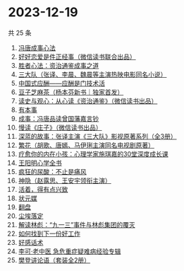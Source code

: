 # 2023-12-19

共 25 条

<!-- BEGIN WEREAD -->
<!-- 最后更新时间 2023-12-19 06:04:53 +0800 -->
1. [冯唐成事心法](https://weread.qq.com/web/bookDetail/f2e328e072182b15f2e7179)
1. [好好恋爱是件正经事（微信读书联合出品）](https://weread.qq.com/web/bookDetail/9e032d00813ab8647g0187b4)
1. [胜者心法：资治通鉴成事之道](https://weread.qq.com/web/bookDetail/6ae329f0813ab8415g0145d5)
1. [三大队（张译、李晨、魏晨等主演热映电影同名小说）](https://weread.qq.com/web/bookDetail/1c2324c0813ab8660g014298)
1. [中国式应酬——应酬是门技术活](https://weread.qq.com/web/bookDetail/9eb32c60813ab864cg0148b3)
1. [豆子芝麻茶（杨本芬新书｜独家首发）](https://weread.qq.com/web/bookDetail/cf332d40813ab863dg015d98)
1. [读史与观心：从心读《资治通鉴》（微信读书出品）](https://weread.qq.com/web/bookDetail/e2c32c40813ab8651g015fc1)
1. [有本事](https://weread.qq.com/web/bookDetail/7923237072522360792b5fd)
1. [成事：冯唐品读曾国藩嘉言钞](https://weread.qq.com/web/bookDetail/e2c32a60718226d6e2cca1e)
1. [慢读《庄子》（微信读书出品）](https://weread.qq.com/web/bookDetail/bf332dd0813ab863ag0188b2)
1. [深蓝的故事：张译主演《三大队》影视原著系列（全3册）](https://weread.qq.com/web/bookDetail/e3f329d0813ab6f9bg018b89)
1. [繁花（胡歌、唐嫣、马伊琍主演同名电视剧原著）](https://weread.qq.com/web/bookDetail/ec8320b072162ea8ec8b401)
1. [疗愈你的内在小孩：心理学家施琪嘉的30堂深度成长课](https://weread.qq.com/web/bookDetail/28d32a50721ea35028dd7d8)
1. [王阳明心学全书](https://weread.qq.com/web/bookDetail/6f9327205977586f9b409d6)
1. [疯狂的尿酸：不止是痛风](https://weread.qq.com/web/bookDetail/33332fb0813ab864fg0184fc)
1. [神隐（赵露思、王安宇领衔主演）](https://weread.qq.com/web/bookDetail/32932110720abf4a3292ab1)
1. [活着，得有点兴致](https://weread.qq.com/web/bookDetail/00932d207249dd110095168)
1. [状元媒](https://weread.qq.com/web/bookDetail/7c032030813ab864bg0156c3)
1. [翻盘](https://weread.qq.com/web/bookDetail/6c1323c0813ab8470g0114cd)
1. [尘埃落定](https://weread.qq.com/web/bookDetail/85732cf0721041ff857a70b)
1. [解读林彪：“九一三”事件与林彪集团的覆灭](https://weread.qq.com/web/bookDetail/d5032740813ab8607g0152ff)
1. [如何找到下一份好工作](https://weread.qq.com/web/bookDetail/c3732590813ab83a8g016e57)
1. [好感话术](https://weread.qq.com/web/bookDetail/bbd32360813ab7e6fg010ee9)
1. [李可·老中医 急危重症疑难病经验专辑](https://weread.qq.com/web/bookDetail/8f632ce0813ab8639g0168a1)
1. [樊登讲论语（套装全2册）](https://weread.qq.com/web/bookDetail/d1132290722d921cd11fabb)
<!-- END WEREAD -->